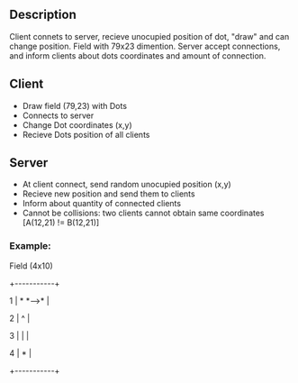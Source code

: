 ## Description
Client connets to server, recieve unocupied position of dot, "draw" and can change position. Field with 79x23 dimention. Server accept connections, and inform clients about dots coordinates and amount of connection. 

## Client
- Draw field (79,23) with Dots
- Connects to server
- Change Dot coordinates (x,y)
- Recieve Dots position of all clients 


## Server
- At client connect, send random unocupied position (x,y)
- Recieve new position and send them to clients
- Inform about quantity of connected clients
- Cannot be collisions: two clients cannot obtain same coordinates [A(12,21) != B(12,21)]

### Example:
Field (4x10)
<p>	+-----------+</p>
<p>1	|  *  *-->* |</p>
<p>2	|  ^        |</p>
<p>3	|  |        |</p>
<p>4	|  *        |</p>
<p>	+-----------+</p>






